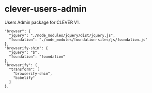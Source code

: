 # clever-users-admin
Users Admin package for CLEVER V1.

```console
"browser": {
  "jquery": "./node_modules/jquery/dist/jquery.js",
  "foundation": "./node_modules/foundation-sites/js/foundation.js"
},
"browserify-shim": {
  "jquery": "$",
  "foundation": "foundation"
},
"browserify": {
  "transform": [
    "browserify-shim",
    "babelify"
  ]
},
```
